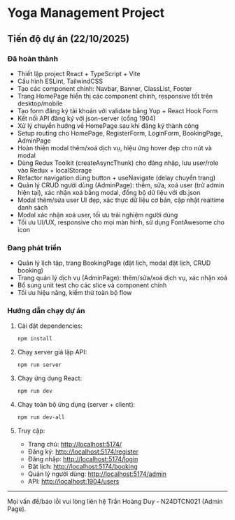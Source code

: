 # Yoga Management Project

## Tiến độ dự án (22/10/2025)

### Đã hoàn thành

- Thiết lập project React + TypeScript + Vite
- Cấu hình ESLint, TailwindCSS
- Tạo các component chính: Navbar, Banner, ClassList, Footer
- Trang HomePage hiển thị các component chính, responsive tốt trên desktop/mobile
- Tạo form đăng ký tài khoản với validate bằng Yup + React Hook Form
- Kết nối API đăng ký với json-server (cổng 1904)
- Xử lý chuyển hướng về HomePage sau khi đăng ký thành công
- Setup routing cho HomePage, RegisterForm, LoginForm, BookingPage, AdminPage
- Hoàn thiện modal thêm/xoá dịch vụ, hiệu ứng hover đẹp cho nút và modal
- Dùng Redux Toolkit (createAsyncThunk) cho đăng nhập, lưu user/role vào Redux + localStorage
- Refactor navigation dùng button + useNavigate (delay chuyển trang)
- Quản lý CRUD người dùng (AdminPage): thêm, sửa, xoá user (trừ admin hiện tại), xác nhận xoá bằng modal, đồng bộ dữ liệu với db.json
- Modal thêm/sửa user UI đẹp, xác thực dữ liệu cơ bản, cập nhật realtime danh sách
- Modal xác nhận xoá user, tối ưu trải nghiệm người dùng
- Tối ưu UI/UX, responsive cho mọi màn hình, sử dụng FontAwesome cho icon

### Đang phát triển

- Quản lý lịch tập, trang BookingPage (đặt lịch, modal đặt lịch, CRUD booking)
- Trang quản lý dịch vụ (AdminPage): thêm/sửa/xoá dịch vụ, xác nhận xoá
- Bổ sung unit test cho các slice và component chính
- Tối ưu hiệu năng, kiểm thử toàn bộ flow

### Hướng dẫn chạy dự án

1. Cài đặt dependencies:

   ```powershell
   npm install
   ```

2. Chạy server giả lập API:

   ```powershell
   npm run server
   ```

3. Chạy ứng dụng React:

   ```powershell
   npm run dev
   ```

4. Chạy toàn bộ ứng dụng (server + client):

   ```powershell
   npm run dev-all
   ```

5. Truy cập:
   - Trang chủ: <http://localhost:5174/>
   - Đăng ký: <http://localhost:5174/register>
   - Đăng nhập: <http://localhost:5174/login>
   - Đặt lịch: <http://localhost:5174/booking>
   - Quản lý người dùng: <http://localhost:5174/admin>
   - API: <http://localhost:1904/users>

---
Mọi vấn đề/báo lỗi vui lòng liên hệ Trần Hoàng Duy - N24DTCN021 (Admin Page).
